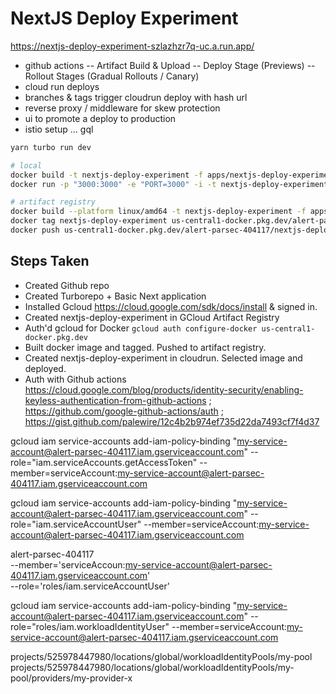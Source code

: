 # NextJS Deploy Experiment

https://nextjs-deploy-experiment-szlazhzr7q-uc.a.run.app/

- github actions
  -- Artifact Build & Upload
  -- Deploy Stage (Previews)
  -- Rollout Stages (Gradual Rollouts / Canary)
- cloud run deploys
- branches & tags trigger cloudrun deploy with hash url
- reverse proxy / middleware for skew protection
- ui to promote a deploy to production
- istio setup ... gql

```sh
yarn turbo run dev

# local
docker build -t nextjs-deploy-experiment -f apps/nextjs-deploy-experiment/Dockerfile .
docker run -p "3000:3000" -e "PORT=3000" -i -t nextjs-deploy-experiment

# artifact registry
docker build --platform linux/amd64 -t nextjs-deploy-experiment -f apps/nextjs-deploy-experiment/Dockerfile .
docker tag nextjs-deploy-experiment us-central1-docker.pkg.dev/alert-parsec-404117/nextjs-deploy-experiment/nextjs-deploy-experiment:rev-1
docker push us-central1-docker.pkg.dev/alert-parsec-404117/nextjs-deploy-experiment/nextjs-deploy-experiment:rev-1

```

## Steps Taken

- Created Github repo
- Created Turborepo + Basic Next application
- Installed Gcloud https://cloud.google.com/sdk/docs/install & signed in.
- Created nextjs-deploy-experiment in GCloud Artifact Registry
- Auth'd gcloud for Docker `gcloud auth configure-docker us-central1-docker.pkg.dev`
- Built docker image and tagged. Pushed to artifact registry.
- Created nextjs-deploy-experiment in cloudrun. Selected image and deployed.
- Auth with Github actions https://cloud.google.com/blog/products/identity-security/enabling-keyless-authentication-from-github-actions ; https://github.com/google-github-actions/auth ; https://gist.github.com/palewire/12c4b2b974ef735d22da7493cf7f4d37

gcloud iam service-accounts add-iam-policy-binding "my-service-account@alert-parsec-404117.iam.gserviceaccount.com" --role="iam.serviceAccounts.getAccessToken" --member=serviceAccount:my-service-account@alert-parsec-404117.iam.gserviceaccount.com

gcloud iam service-accounts add-iam-policy-binding "my-service-account@alert-parsec-404117.iam.gserviceaccount.com" --role="iam.serviceAccountUser" --member=serviceAccount:my-service-account@alert-parsec-404117.iam.gserviceaccount.com

alert-parsec-404117 \
--member='serviceAccoun:my-service-account@alert-parsec-404117.iam.gserviceaccount.com' \
--role='roles/iam.serviceAccountUser'

gcloud iam service-accounts add-iam-policy-binding "my-service-account@alert-parsec-404117.iam.gserviceaccount.com" --role="roles/iam.workloadIdentityUser" --member=serviceAccount:my-service-account@alert-parsec-404117.iam.gserviceaccount.com

projects/525978447980/locations/global/workloadIdentityPools/my-pool
projects/525978447980/locations/global/workloadIdentityPools/my-pool/providers/my-provider-x
